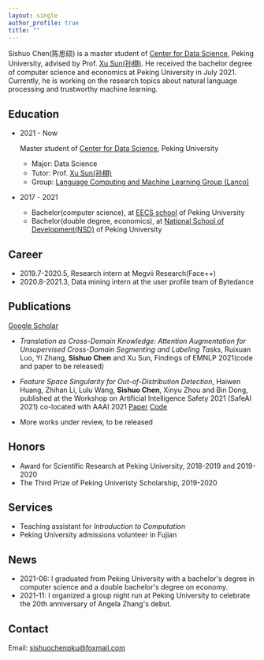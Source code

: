 ```yaml
---
layout: single
author_profile: true
title: ""
---
```


Sishuo Chen(陈思硕) is a master student of [Center for Data Science](https://www.ds.pku.edu.cn/), Peking University, advised by Prof. [Xu Sun(孙栩)](https://xusun.org). He received the bachelor degree of computer science and economics at Peking University in July 2021. Currently, he is working on the research topics about natural language processing and trustworthy machine learning. 


## Education 

-  2021 - Now
    
    Master student of [Center for Data Science](https://www.ds.pku.edu.cn/), Peking University
    
    -    Major: Data Science    
    -    Tutor: Prof. [Xu Sun(孙栩)](https://xusun.org)
    -    Group:  [Language Computing and Machine Learning Group (Lanco)](https://lancopku.github.io/)
- 2017 - 2021
    
    -    Bachelor(computer science), at [EECS school](http://eecs.pku.edu.cn/Home/HOME.htm) of Peking University
    -    Bachelor(double degree, economics), at [National School of Development(NSD)](https://en.nsd.pku.edu.cn/) of Peking University

## Career 

- 2019.7-2020.5, Research intern at Megvii Research(Face++) 
- 2020.8-2021.3, Data mining intern at the user profile team of Bytedance   

## Publications 
 
[Google Scholar](https://scholar.google.com/citations?user=Jn6gAIAAAAAJ&hl=en) 

-  *Translation as Cross-Domain Knowledge: Attention Augmentation for Unsupervised Cross-Domain Segmenting and Labeling Tasks*, Ruixuan Luo, Yi Zhang, **Sishuo Chen** and Xu Sun, Findings of EMNLP 2021(code and paper to be released)

 - *Feature Space Singularity for Out-of-Distribution Detection*, Haiwen Huang, Zhihan Li, Lulu Wang, **Sishuo Chen**, Xinyu  Zhou and  Bin  Dong, published at the Workshop on Artificial Intelligence Safety 2021 (SafeAI 2021) co-located with AAAI 2021  [Paper](https://arxiv.org/abs/2011.14654) [Code](https://github.com/megvii-research/FSSD_OoD_Detection)
 - More works under review, to be released

## Honors

- Award for Scientific Research at Peking University, 2018-2019 and 2019-2020
- The Third Prize of Peking Univeristy Scholarship, 2019-2020

## Services

- Teaching assistant for *Introduction to Computation*
- Peking University admissions volunteer in Fujian


## News
- 2021-06: I graduated from Peking University with a bachelor's degree in computer science and a double bachelor's degree on economy.
- 2021-11: I organized a group night run at Peking University to celebrate the 20th anniversary of Angela Zhang's debut.


## Contact 

Email:  [sishuochenpku@foxmail.com](mailto:sishuochenpku@foxmail.com)